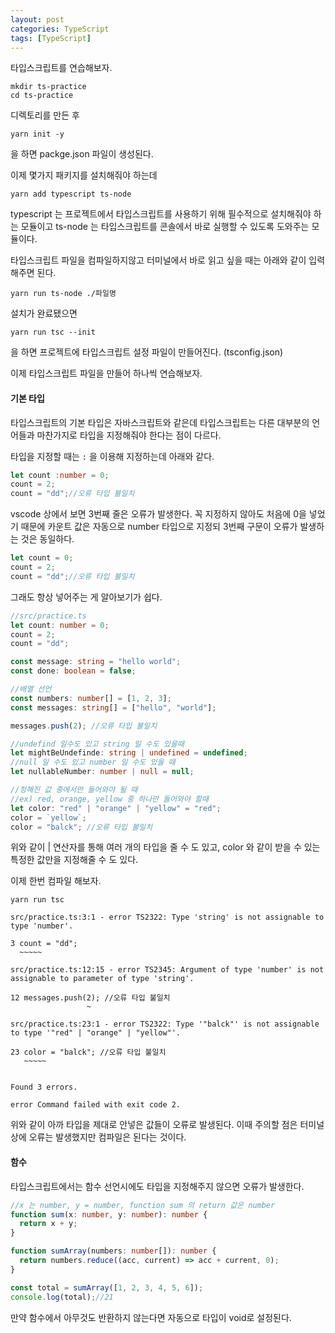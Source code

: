 ```yaml
---
layout: post
categories: TypeScript
tags: [TypeScript]
---
```

타입스크립트를 연습해보자. 

````
mkdir ts-practice
cd ts-practice
````

디렉토리를 만든 후 

```
yarn init -y
```

을 하면 packge.json 파일이 생성된다.

이제 몇가지 패키지를 설치해줘야 하는데

```
yarn add typescript ts-node
```

typescript 는 프로젝트에서 타입스크립트를 사용하기 위해  필수적으로 설치해줘야 하는 모듈이고 ts-node 는 타입스크립트를 콘솔에서 바로 실행할 수 있도록 도와주는 모듈이다.

타입스크립트 파일을 컴파일하지않고 터미널에서 바로 읽고 싶을 때는 아래와 같이 입력해주면 된다.

```
yarn run ts-node ./파일명
```

설치가 완료됐으면

```
yarn run tsc --init
```

을 하면 프로젝트에 타입스크립트 설정 파일이 만들어진다. (tsconfig.json)

이제 타입스크립트 파일을 만들어 하나씩 연습해보자.


#### 기본 타입

타입스크립트의 기본 타입은 자바스크립트와 같은데 타입스크립트는 다른 대부분의 언어들과 마찬가지로 타입을 지정해줘야 한다는 점이 다르다.

타입을 지정할 때는 `:` 을 이용해 지정하는데 아래와 같다.

```typescript
let count :number = 0;
count = 2;
count = "dd";//오류 타입 불일치
```

vscode 상에서 보면 3번째 줄은 오류가 발생한다. 꼭 지정하지 않아도 처음에 0을 넣었기 때문에 카운트 값은 자동으로 number 타입으로 지정되 3번째 구문이 오류가 발생하는 것은 동일하다. 

```typescript
let count = 0;
count = 2;
count = "dd";//오류 타입 불일치
```

그래도 항상 넣어주는 게 알아보기가 쉽다.

```typescript
//src/practice.ts
let count: number = 0;
count = 2;
count = "dd";

const message: string = "hello world";
const done: boolean = false;

//배열 선언
const numbers: number[] = [1, 2, 3];
const messages: string[] = ["hello", "world"];

messages.push(2); //오류 타입 불일치

//undefind 일수도 있고 string 일 수도 있을때
let mightBeUndefinde: string | undefined = undefined;
//null 일 수도 있고 number 일 수도 있을 때
let nullableNumber: number | null = null;

//정해진 값 중에서만 들어와야 될 때
//ex) red, orange, yellow 중 하나만 들어와야 할때
let color: "red" | "orange" | "yellow" = "red";
color = `yellow`;
color = "balck"; //오류 타입 불일치
```

위와 같이 | 연산자를 통해 여러 개의 타입을 줄 수 도 있고, color 와 같이 받을 수 있는 특정한 값만을 지정해줄 수 도 있다.

이제 한번 컴파일 해보자.

```
yarn run tsc
```

```t
src/practice.ts:3:1 - error TS2322: Type 'string' is not assignable to type 'number'.

3 count = "dd";
  ~~~~~

src/practice.ts:12:15 - error TS2345: Argument of type 'number' is not assignable to parameter of type 'string'.

12 messages.push(2); //오류 타입 불일치
                 ~

src/practice.ts:23:1 - error TS2322: Type '"balck"' is not assignable to type '"red" | "orange" | "yellow"'.

23 color = "balck"; //오류 타입 불일치
   ~~~~~


Found 3 errors.

error Command failed with exit code 2.
```

위와 같이 아까 타입을 제대로 안넣은 값들이 오류로 발생된다. 이때 주의할 점은 터미널상에 오류는 발생했지만 컴파일은 된다는 것이다.


#### 함수

타입스크립트에서는 함수 선언시에도 타입을 지정해주지 않으면 오류가 발생한다.

```typescript
//x 는 number, y = number, function sum 의 return 값은 number
function sum(x: number, y: number): number {
  return x + y;
}

function sumArray(numbers: number[]): number {
  return numbers.reduce((acc, current) => acc + current, 0);
}

const total = sumArray([1, 2, 3, 4, 5, 6]);
console.log(total);//21
```

만약 함수에서 아무것도 반환하지 않는다면 자동으로 타입이 void로 설정된다.